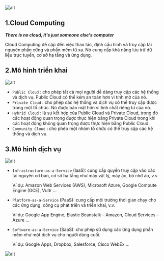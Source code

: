 ![alt](https://images.viblo.asia/19437976-01e2-4bf4-b57b-225a14849e0c.jpg)

## 1.Cloud Computing
***There is no cloud, it's just someone else's computer***

Cloud Computing đề cập đến việc thao tác, định cấu hình và truy cập tài nguyên phần cứng và phần mềm từ xa. Nó cung cấp khả năng lưu trữ dữ liệu trực tuyến, cơ sở hạ tầng và ứng dụng.

## 2.Mô hình triển khai
![alt](https://images.viblo.asia/32b5628b-5fbb-486d-b59b-9a406a5b2568.jpg)
- `Public Cloud` : cho phép tất cả mọi người dễ dàng truy cập các hệ thống và dịch vụ. Public Cloud có thể kém an toàn hơn vì tính mở của nó.
- `Private Cloud` : cho phép các hệ thống và dịch vụ có thể truy cập được trong một tổ chức. Nó được bảo mật hơn vì tính chất riêng tư của nó.
- `Hybrid Cloud` : là sự kết hợp của Public Cloud và Private Cloud, trong đó các hoạt động quan trọng được thực hiện bằng Private Cloud trong khi các hoạt động không quan trọng được thực hiện bằng Public Cloud.
- `Community Cloud` : cho phép một nhóm tổ chức có thể truy cập các hệ thống và dịch vụ.

## 3.Mô hình dịch vụ
![alt](https://images.viblo.asia/f5a0d9de-9d1a-4ba7-b1e2-fa176c70b99f.png)
- `Infrastructure-as-a-Service` (IaaS): cung cấp quyền truy cập vào các tài nguyên cơ bản, cơ sở hạ tầng như máy vật lý, máy ảo, bộ nhớ ảo, v.v.

  Ví dụ: Amazon Web Services (AWS), Microsoft Azure, Google Compute Engine (GCE), Vultr ...
- `Platform-as-a-Service` (PaaS): cung cấp môi trường thời gian chạy cho các ứng dụng, công cụ phát triển và triển khai, v.v.
  
  Ví dụ: Google App Engine, Elastic Beanstalk – Amazon, Cloud Services – Azure ...
- `Software-as-a-Service` (SaaS): cho phép sử dụng các ứng dụng phần mềm như một dịch vụ cho người dùng cuối.
  
  Ví dụ: Google Apps, Dropbox, Salesforce, Cisco WebEx ...
  
![alt](https://images.viblo.asia/b0797ff3-1d40-4bc4-9a93-d77299dea316.jpg)

